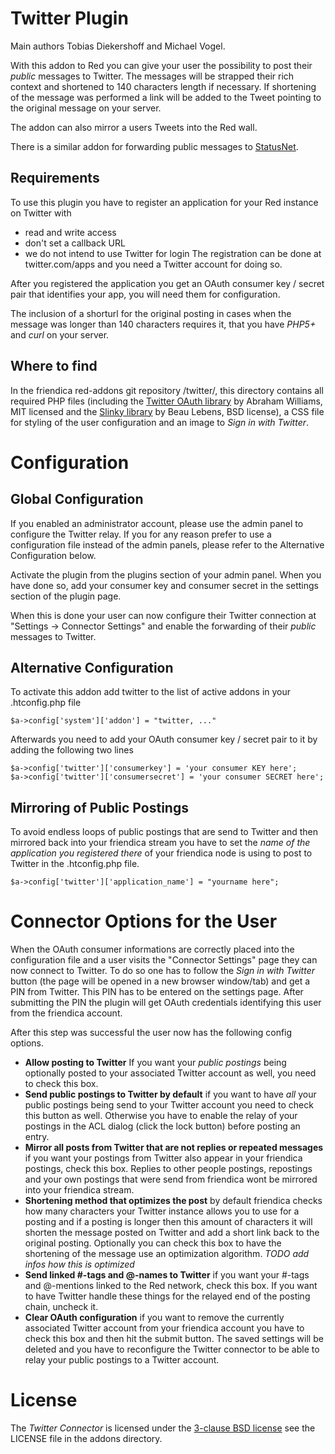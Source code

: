 Twitter Plugin
==============

Main authors Tobias Diekershoff and Michael Vogel.

With this addon to Red you can give your user the possibility to post
their *public* messages to Twitter. The messages will be strapped their rich
context and shortened to 140 characters length if necessary. If shortening of
the message was performed a link will be added to the Tweet pointing to the
original message on your server.

The addon can also mirror a users Tweets into the Red wall.

There is a similar addon for forwarding public messages to
[StatusNet](http://status.net).

Requirements
------------

To use this plugin you have to register an application for your Red
instance on Twitter with
* read and write access
* don't set a callback URL
* we do not intend to use Twitter for login
The registration can be done at twitter.com/apps and you need a Twitter
account for doing so.

After you registered the application you get an OAuth consumer key / secret
pair that identifies your app, you will need them for configuration.

The inclusion of a shorturl for the original posting in cases when the
message was longer than 140 characters requires it, that you have *PHP5+* and
*curl* on your server.

Where to find
-------------

In the friendica red-addons git repository /twitter/, this directory 
contains
all required PHP files (including the [Twitter OAuth library][1] by Abraham
Williams, MIT licensed and the [Slinky library][2] by Beau Lebens, BSD license),
a CSS file for styling of the user configuration and an image to _Sign in with
Twitter_.

[1]: https://github.com/abraham/twitteroauth
[2]: http://dentedreality.com.au/projects/slinky/

Configuration
=============

Global Configuration
--------------------

If you enabled an administrator account, please use the admin panel to configure
the Twitter relay. If you for any reason prefer to use a configuration file instead 
of the admin panels, please refer to the Alternative Configuration below. 

Activate the plugin from the plugins section of your admin panel.  When you have
done so, add your consumer key and consumer secret in the settings section of the 
plugin page.

When this is done your user can now configure their Twitter connection at
"Settings -> Connector Settings" and enable the forwarding of their *public*
messages to Twitter.

Alternative Configuration
-------------------------

To activate this addon add twitter to the list of active addons in your
.htconfig.php file 

    $a->config['system']['addon'] = "twitter, ..."

Afterwards you need to add your OAuth consumer key / secret pair to it by
adding the following two lines

    $a->config['twitter']['consumerkey'] = 'your consumer KEY here';
    $a->config['twitter']['consumersecret'] = 'your consumer SECRET here';


Mirroring of Public Postings
----------------------------

To avoid endless loops of public postings that are send to Twitter and then
mirrored back into your friendica stream you have to set the _name of the
application you registered there_ of your friendica node is using to post to
Twitter in the .htconfig.php file.

    $a->config['twitter']['application_name'] = "yourname here";
 
Connector Options for the User
==============================

When the OAuth consumer informations are correctly placed into the
configuration file and a user visits the "Connector Settings" page they can now
connect to Twitter. To do so one has to follow the _Sign in with Twitter_
button (the page will be opened in a new browser window/tab) and get a PIN from
Twitter. This PIN has to be entered on the settings page. After submitting the
PIN the plugin will get OAuth credentials identifying this user from the
friendica account.

After this step was successful the user now has the following config options.

* **Allow posting to Twitter** If you want your _public postings_ being
  optionally posted to your associated Twitter account as well, you need to
  check this box.
* **Send public postings to Twitter by default** if you want to have _all_
  your public postings being send to your Twitter account you need to check
  this button as well. Otherwise you have to enable the relay of your postings
  in the ACL dialog (click the lock button) before posting an entry.
* **Mirror all posts from Twitter that are not replies or repeated 
messages**
  if you want your postings from Twitter also appear in your friendica
  postings, check this box. Replies to other people postings, repostings and your own
  postings that were send from friendica wont be mirrored into your friendica
  stream.
* **Shortening method that optimizes the post** by default friendica checks how
  many characters your Twitter instance allows you to use for a posting and
  if a posting is longer then this amount of characters it will shorten the
  message posted on Twitter and add a short link back to the original
  posting. Optionally you can check this box to have the shortening of the
  message use an optimization algorithm. _TODO add infos how this is
  optimized_
* **Send linked #-tags and @-names to Twitter** if you want your #-tags and
  @-mentions linked to the Red network, check this box. If you want to
  have Twitter handle these things for the relayed end of the posting chain,
  uncheck it.
* **Clear OAuth configuration** if you want to remove the currently associated
  Twitter account from your friendica account you have to check this box and
  then hit the submit button. The saved settings will be deleted and you have
  to reconfigure the Twitter connector to be able to relay your public
  postings to a Twitter account.

License
=======

The _Twitter Connector_ is licensed under the [3-clause BSD license][3] see 
the
LICENSE file in the addons directory.

[3]: http://opensource.org/licenses/BSD-3-Clause



